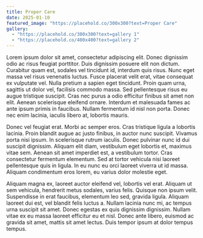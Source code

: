 ```yaml
---
title: Proper Care
date: 2025-01-10
featured_image: "https://placehold.co/300x300?text=Proper Care"
gallery:
  - "https://placehold.co/300x300?text=gallery 1"
  - "https://placehold.co/400x400?text=gallery 2"
---
```




Lorem ipsum dolor sit amet, consectetur adipiscing elit. Donec dignissim odio ac risus feugiat porttitor. Duis dignissim posuere elit non dictum. Curabitur quam est, sodales vel tincidunt id, interdum quis risus. 
Nunc eget massa vel risus venenatis luctus. Fusce placerat velit erat, vitae consequat ex vulputate vel. Nulla pretium a sapien eget tincidunt. Proin quam urna, sagittis ut dolor vel, facilisis commodo massa. Sed pellentesque risus eu augue tristique suscipit. Cras nec purus a odio efficitur finibus sit amet non elit. Aenean scelerisque eleifend ornare. Interdum et malesuada fames ac ante ipsum primis in faucibus. Nullam fermentum id nisl non porta. Donec nec enim lacinia, iaculis libero at, lobortis mauris.

Donec vel feugiat erat. Morbi ac semper eros. Cras tristique ligula a lobortis lacinia. Proin blandit augue ac justo finibus, in auctor nunc suscipit. Vivamus porta nisi ipsum. In scelerisque rutrum iaculis. Donec pulvinar nunc id dui suscipit dignissim. Aliquam elit diam, vestibulum eget lobortis et, maximus vitae sem. Aenean sit amet imperdiet est, a vestibulum tortor. Cras consectetur fermentum elementum. Sed at tortor vehicula nisi laoreet pellentesque quis in ligula. In eu nunc eu orci laoreet viverra ut id massa. Aliquam condimentum eros lorem, eu varius dolor molestie eget.

Aliquam magna ex, laoreet auctor eleifend vel, lobortis vel erat. Aliquam ut sem vehicula, hendrerit metus sodales, varius felis. Quisque non ipsum velit. Suspendisse in erat faucibus, elementum leo sed, gravida ligula. Aliquam laoreet dui est, vel blandit felis luctus a. Nullam lacinia nunc mi, ac tempus urna suscipit sit amet. Donec egestas ex quis dignissim dignissim. Nullam vitae ex eu massa laoreet efficitur eu et nisl. Donec ante libero, euismod ac gravida sit amet, mattis sit amet lectus. Duis tempor ipsum at dolor tempus tempus. 